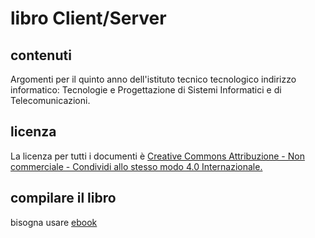 # libro Client/Server

## contenuti
Argomenti per il quinto anno dell'istituto tecnico tecnologico indirizzo informatico:
Tecnologie e Progettazione di Sistemi Informatici e di Telecomunicazioni.

## licenza
La licenza per tutti i documenti è
[Creative Commons Attribuzione - Non commerciale - Condividi allo stesso modo 4.0 Internazionale.](https://creativecommons.org/licenses/by-nc-sa/4.0/)

## compilare il libro

bisogna usare [ebook](https://github.com/kennel-it/ebook)